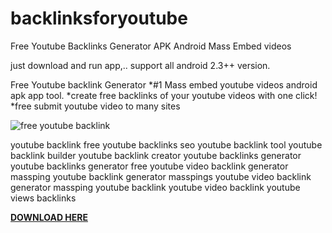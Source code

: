 # backlinksforyoutube
Free Youtube Backlinks Generator APK Android Mass Embed videos

just download and run app,.. support all android 2.3++ version.

Free Youtube backlink Generator 
*#1 Mass embed youtube videos android apk app tool.
*create free backlinks of your youtube videos with one click! 
*free submit youtube video to many sites

![free youtube backlink](https://i.ibb.co/JKQBfDm/800x480-3.jpg)

youtube backlink free
youtube backlinks seo
youtube backlink tool
youtube backlink builder
youtube backlink creator
youtube backlinks generator
youtube backlinks generator free
youtube video backlink generator
massping youtube backlink generator
masspings youtube video backlink generator
massping youtube backlink
youtube video backlink
youtube views backlinks

[**DOWNLOAD HERE**](https://drive.google.com/uc?export=download&id=1idCqx-OiE7DZ44UqmbfBWPVjAig42o7Z)
